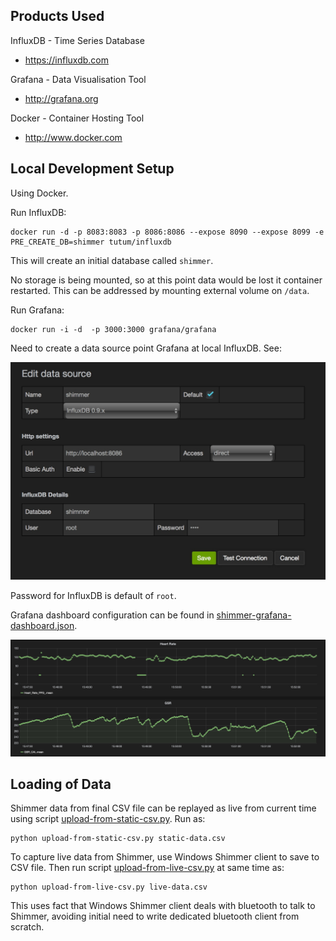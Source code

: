 Products Used
-------------

InfluxDB - Time Series Database

* https://influxdb.com

Grafana - Data Visualisation Tool

* http://grafana.org

Docker - Container Hosting Tool

* http://www.docker.com

Local Development Setup
-----------------------

Using Docker.

Run InfluxDB:

```
docker run -d -p 8083:8083 -p 8086:8086 --expose 8090 --expose 8099 -e PRE_CREATE_DB=shimmer tutum/influxdb
```

This will create an initial database called ``shimmer``.

No storage is being mounted, so at this point data would be lost it container
restarted. This can be addressed by mounting external volume on ``/data``.

Run Grafana:

```
docker run -i -d  -p 3000:3000 grafana/grafana
```

Need to create a data source point Grafana at local InfluxDB. See:

![Data Source Configuration](GrafanaDataSourceSetup.jpg "Data Source Configuration")

Password for InfluxDB is default of ``root``.

Grafana dashboard configuration can be found in [shimmer-grafana-dashboard.json](shimmer-grafana-dashboard.json).

![Shimmer Dashboard](shimmer-grafana-dashboard.jpg "Shimmer Dashboard")

Loading of Data
---------------

Shimmer data from final CSV file can be replayed as live from current time
using script [upload-from-static-csv.py](upload-from-static-csv.py). Run as:

```
python upload-from-static-csv.py static-data.csv
```

To capture live data from Shimmer, use Windows Shimmer client to save to
CSV file. Then run script [upload-from-live-csv.py](upload-from-live-csv.py)
at same time as:

```
python upload-from-live-csv.py live-data.csv
```

This uses fact that Windows Shimmer client deals with bluetooth to talk 
to Shimmer, avoiding initial need to write dedicated bluetooth client from
scratch.

